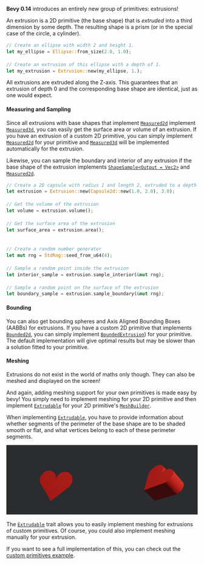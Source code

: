 **Bevy 0.14** introduces an entirely new group of primitives: extrusions!

An extrusion is a 2D primitive (the base shape) that is *extruded* into a third dimension by some depth. The resulting shape is a prism (or in the special case of the circle, a cylinder).

```rust
// Create an ellipse with width 2 and height 1.
let my_ellipse = Ellipse::from_size(2.0, 1.0);

// Create an extrusion of this ellipse with a depth of 1.
let my_extrusion = Extrusion::new(my_ellipse, 1.);
```

All extrusions are extruded along the Z-axis. This guarantees that an extrusion of depth 0 and the corresponding base shape are identical, just as one would expect.

#### Measuring and Sampling

Since all extrusions with base shapes that implement [`Measured2d`] implement [`Measured3d`], you can easily get the surface area or volume of an extrusion.
If you have an extrusion of a custom 2D primitive, you can simply implement [`Measured2d`] for your primitive and [`Measured3d`] will be implemented automatically for the extrusion.

Likewise, you can sample the boundary and interior of any extrusion if the base shape of the extrusion implements [`ShapeSample<Output = Vec2>`](http://dev-docs.bevyengine.org/bevy/math/trait.ShapeSample.html) and [`Measured2d`].

```rust
// Create a 2D capsule with radius 1 and length 2, extruded to a depth of 3
let extrusion = Extrusion::new(Capsule2d::new(1.0, 2.0), 3.0);

// Get the volume of the extrusion
let volume = extrusion.volume();

// Get the surface area of the extrusion
let surface_area = extrusion.area();


// Create a random number generator
let mut rng = StdRng::seed_from_u64(4);

// Sample a random point inside the extrusion
let interior_sample = extrusion.sample_interior(&mut rng);

// Sample a random point on the surface of the extrusion
let boundary_sample = extrusion.sample_boundary(&mut rng);
```

#### Bounding

You can also get bounding spheres and Axis Aligned Bounding Boxes (AABBs) for extrusions. If you have a custom 2D primitive that implements [`Bounded2d`], you can simply implement [`BoundedExtrusion`]) for your primitive. The default implementation will give optimal results but may be slower than a solution fitted to your primitive.

#### Meshing

Extrusions do not exist in the world of maths only though. They can also be meshed and displayed on the screen!

And again, adding meshing support for your own primitives is made easy by bevy! You simply need to implement meshing for your 2D primitive and then implement [`Extrudable`] for your 2D primitive's [`MeshBuilder`].

When implementing [`Extrudable`], you have to provide information about whether segments of the perimeter of the base shape are to be shaded smooth or flat, and what vertices belong to each of these perimeter segments.

![a 2D heart primitive and its extrusion](heart_extrusion.png)

The [`Extrudable`] trait allows you to easily implement meshing for extrusions of custom primitives. Of course, you could also implement meshing manually for your extrusion.

If you want to see a full implementation of this, you can check out the [custom primitives example](https://github.com/bevyengine/bevy/tree/v0.14.0/examples/math/custom_primitives.rs).

[`Measured2d`]: http://dev-docs.bevyengine.org/bevy/math/prelude/trait.Measured2d.html
[`Measured3d`]: http://dev-docs.bevyengine.org/bevy/math/prelude/trait.Measured3d.html
[`Extrudable`]: http://dev-docs.bevyengine.org/bevy/render/mesh/trait.Extrudable.html
[`Bounded2d`]: http://dev-docs.bevyengine.org/bevy/math/bounding/trait.Bounded2d.html
[`BoundedExtrusion`]: http://dev-docs.bevyengine.org/bevy/math/bounding/trait.BoundedExtrusion.html
[`MeshBuilder`]: http://dev-docs.bevyengine.org/bevy/prelude/trait.MeshBuilder.html
